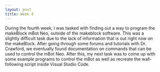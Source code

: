 ```yaml
---
layout: post
title: Week 4
---
```


During the fourth week, I was tasked with finding out a way to program the makeBlock mBot Neo, outside of the makeblock software. This was a slightly difficult task due to the lack of information that is out right now on the makeBlock. After going through some forums and tutorials with Dr. Crawford, we eventually found documentation on commands that can be used to control the mBot Neo. After this, my next task was to come up with some example programs to control the mBot as well as recreate the wall-following script inside Visual Studio Code.
